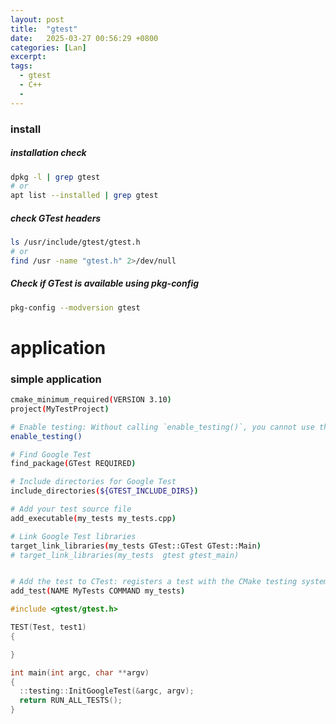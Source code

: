 ```yaml
---
layout: post
title:  "gtest"
date:   2025-03-27 00:56:29 +0800
categories: [Lan]
excerpt: 
tags:
  - gtest
  - C++ 
  - 
---
```


### install

##### installation check

```bash
dpkg -l | grep gtest
# or
apt list --installed | grep gtest
```

##### check GTest headers

```bash
ls /usr/include/gtest/gtest.h
# or
find /usr -name "gtest.h" 2>/dev/null
```

##### Check if GTest is available using pkg-config

```bash
pkg-config --modversion gtest
```

# application

### simple application

```bash
cmake_minimum_required(VERSION 3.10)
project(MyTestProject)

# Enable testing: Without calling `enable_testing()`, you cannot use the `add_test()` command, and testing features will not be available in your project.
enable_testing()

# Find Google Test
find_package(GTest REQUIRED)

# Include directories for Google Test
include_directories(${GTEST_INCLUDE_DIRS})

# Add your test source file
add_executable(my_tests my_tests.cpp)

# Link Google Test libraries
target_link_libraries(my_tests GTest::GTest GTest::Main)
# target_link_libraries(my_tests  gtest gtest_main)


# Add the test to CTest: registers a test with the CMake testing system; You can define and run multiple tests in an organized way; Works seamlessly with continuous integration systems to automate testing pipelines; You can pass specific arguments to your test binary.
add_test(NAME MyTests COMMAND my_tests)
```

```c++
#include <gtest/gtest.h>

TEST(Test, test1)
{

}

int main(int argc, char **argv)
{
  ::testing::InitGoogleTest(&argc, argv);
  return RUN_ALL_TESTS();
}
```
